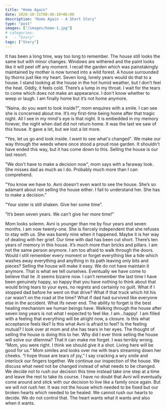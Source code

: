 ```yaml
---
title: "Home Again"
date: 2020-10-31T00:46:10+06:00
description: "Home Again - A Short Story"
type: "post"
images: ["/images/home-1.jpg"]
# categories: 
#   - "Story"
tags: ["Story"]
---
```


It has been a long time, way too long to remember. The house still looks the same but with minor changes.
Windows are withered and the paint looks like it will peel off any moment. I recall the garden which was painstakingly maintained by mother is now turned into a wild forest. A house surrounded by thorns just like my heart. Seven long, lonely years would do that to a house.
I stand looking at the house in the hot humid weather, but I don’t feel the heat. Oddly, it feels cold. There’s a lump in my throat. I wait for the tears to come which does not make an appearance. I don't know whether to weep or laugh. I am finally home but it’s not home anymore.

"Naina, do you want to look inside?”, mom enquires with a smile. I can see she is concerned about me. It’s my first-time being home after that tragic night. All I see in my mind's eye is that night. It is embedded in my memory forever, the night when dad did not return home. It was the last we saw of this house. It gave a lot, but we lost a lot more.

"Yes, let us go and look inside. I want to see what's changed".
We make our way through the weeds where once stood a proud rose garden. It shouldn't have ended this way, but it has come down to this. Selling the house is our last resort.

"We don't have to make a decision now", mom says with a faraway look. She misses dad as much as I do. Probably much more than I can comprehend.

"You know we have to. Avni doesn't even want to see the house. She’s so adamant about not selling the house either. I fail to understand her. She has to make a decision.”

"Your sister is still shaken. Give her some time".

"It’s been seven years. We can't give her more time!”

Mom looks solemn. Avni is younger than me by four years and seven months. I am now twenty-one. She is fiercely independent that she refuses to stay with us.
She was barely nine when it happened. Maybe it is her way of dealing with her grief.
Our time with dad has been cut short. There’s ten years of memory in this house. It’s much more than bricks and pillars. I am not the same person anymore. I am too afraid to walk through the doors. Would I still remember every moment or forget everything like a tide which washes away everything and anything in its path leaving only bits and pieces? Selling the house will make it easy. We do not have maintain it anymore. That is what we tell ourselves. Eventually we have come to believe that lie .It seems bizarre now.
I can’t remember the last time I have been genuinely happy, so happy that you have nothing to think about that would bring tears to your eyes, no regrets and certainly no guilt. What if I stopped dad before he went on that drive? What if that truck which hit his car wasn’t on the road at the time? What if dad had survived like everyone else in the accident. What ifs never end. The ability to forget is the best healing mechanism we human beings have.
Walking through the house after seven long years is not what I expected to feel like. I am…happy!  I am filled with a feeling that everything will be alright now, a closure. Is this what acceptance feels like? Is this what Avni is afraid to feel? Is the feeling mutual? I look over at mom and she has tears in her eyes. The thought of selling the house is doing this to her. Why did I ever think selling the house will solve our dilemma? That it can make me forget. I was terribly wrong.
“Mom, you were right. I think we should give it a shot. Living here will be good for us.”
Mom similes and looks over me with tears streaming down her cheeks.
“I hope those are tears of joy,” I say cracking a wry smile and interlock our fingers together.
We continue our inspection of the house. We discuss what need not be changed instead of what needs to be changed. We decide not to rush our decision this time instead take one step at a time and leave the rest to take its course. I have no doubt that Avni will eventually come around and stick with our decision to live like a family once again. But we will not rush her. It was not the house which needed to be fixed but our broken hearts which needed to be healed. We cannot rush our hearts to decide. We do not control that. The heart wants what it wants and also when it wants.